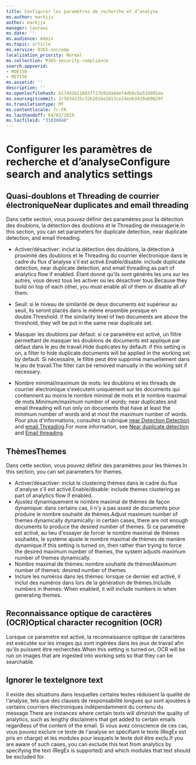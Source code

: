 ```yaml
---
title: Configurer les paramètres de recherche et d’analyse
ms.author: markjjo
author: markjjo
manager: laurawi
ms.date: ''
ms.audience: Admin
ms.topic: article
ms.service: O365-seccomp
localization_priority: Normal
ms.collection: M365-security-compliance
search.appverid:
- MOE150
- MET150
ms.assetid: ''
description: ''
ms.openlocfilehash: b17492b11603ff27b91da8def4db6cba519801ee
ms.sourcegitcommit: 2c5834235c32b2616e1813ce24eeb3419a09629f
ms.translationtype: MT
ms.contentlocale: fr-FR
ms.lasthandoff: 04/02/2019
ms.locfileid: "31030048"
---
```

# <a name="configure-search-and-analytics-settings"></a><span data-ttu-id="c72ff-102">Configurer les paramètres de recherche et d’analyse</span><span class="sxs-lookup"><span data-stu-id="c72ff-102">Configure search and analytics settings</span></span>

## <a name="near-duplicates-and-email-threading"></a><span data-ttu-id="c72ff-103">Quasi-doublons et Threading de courrier électronique</span><span class="sxs-lookup"><span data-stu-id="c72ff-103">Near duplicates and email threading</span></span>

<span data-ttu-id="c72ff-104">Dans cette section, vous pouvez définir des paramètres pour la détection des doublons, la détection des doublons et le Threading de messagerie.</span><span class="sxs-lookup"><span data-stu-id="c72ff-104">In this section, you can set parameters for duplicate detection, near duplicate detection, and email threading.</span></span>

- <span data-ttu-id="c72ff-105">Activer/désactiver: inclut la détection des doublons, la détection à proximité des doublons et le Threading du courrier électronique dans le cadre du flux d'analyse s'il est activé.</span><span class="sxs-lookup"><span data-stu-id="c72ff-105">Enable/disable: include duplicate detection, near duplicate detection, and email threading as part of analytics flow if enabled.</span></span> <span data-ttu-id="c72ff-106">Étant donné qu'ils sont générés les uns sur les autres, vous devez tous les activer ou les désactiver tous.</span><span class="sxs-lookup"><span data-stu-id="c72ff-106">Because they build on top of each other, you must enable all of them or disable all of them.</span></span>

- <span data-ttu-id="c72ff-107">Seuil: si le niveau de similarité de deux documents est supérieur au seuil, ils seront placés dans le même ensemble presque en double.</span><span class="sxs-lookup"><span data-stu-id="c72ff-107">Threshold: if the similarity level of two documents are above the threshold, they will be put in the same near duplicate set.</span></span>

- <span data-ttu-id="c72ff-108">Masquer les doublons par défaut: si ce paramètre est activé, un filtre permettant de masquer les doublons de documents est appliqué par défaut dans le jeu de travail.</span><span class="sxs-lookup"><span data-stu-id="c72ff-108">Hide duplicates by default: if this setting is on, a filter to hide duplicate documents will be applied in the working set by default.</span></span> <span data-ttu-id="c72ff-109">Si nécessaire, le filtre peut être supprimé manuellement dans le jeu de travail.</span><span class="sxs-lookup"><span data-stu-id="c72ff-109">The filter can be removed manually in the working set if necessary.</span></span>

- <span data-ttu-id="c72ff-110">Nombre minimal/maximum de mots: les doublons et les threads de courrier électronique s'exécutent uniquement sur les documents qui contiennent au moins le nombre minimal de mots et le nombre maximal de mots.</span><span class="sxs-lookup"><span data-stu-id="c72ff-110">Minimum/maximum number of words: near duplicates and email threading will run only on documents that have at least the minimum number of words and at most the maximum number of words.</span></span>
<span data-ttu-id="c72ff-111">Pour plus d'informations, consultez la rubrique [near Detection Detection](near-duplicates.md) and [email Threading](email-threading.md).</span><span class="sxs-lookup"><span data-stu-id="c72ff-111">For more information, see [Near duplicate detection](near-duplicates.md) and [Email threading](email-threading.md).</span></span>

## <a name="themes"></a><span data-ttu-id="c72ff-112">Thèmes</span><span class="sxs-lookup"><span data-stu-id="c72ff-112">Themes</span></span>

<span data-ttu-id="c72ff-113">Dans cette section, vous pouvez définir des paramètres pour les thèmes.</span><span class="sxs-lookup"><span data-stu-id="c72ff-113">In this section, you can set parameters for themes.</span></span>

- <span data-ttu-id="c72ff-114">Activer/désactiver: inclut le clustering thèmes dans le cadre du flux d'analyse s'il est activé.</span><span class="sxs-lookup"><span data-stu-id="c72ff-114">Enable/disable: include themes clustering as part of analytics flow if enabled.</span></span>
- <span data-ttu-id="c72ff-115">Ajustez dynamiquement le nombre maximal de thèmes de façon dynamique: dans certains cas, il n'y a pas assez de documents pour produire le nombre souhaité de thèmes.</span><span class="sxs-lookup"><span data-stu-id="c72ff-115">Adjust maximum number of themes dynamically dynamically: in certain cases, there are not enough documents to produce the desired number of themes.</span></span> <span data-ttu-id="c72ff-116">Si ce paramètre est activé, au lieu d'essayer de forcer le nombre maximal de thèmes souhaités, le système ajuste le nombre maximal de thèmes de manière dynamique.</span><span class="sxs-lookup"><span data-stu-id="c72ff-116">If this setting is turned on, then rather than trying to force the desired maximum number of themes, the system adjusts maximum number of themes dynamically.</span></span>
- <span data-ttu-id="c72ff-117">Nombre maximal de thèmes: nombre souhaité de thèmes</span><span class="sxs-lookup"><span data-stu-id="c72ff-117">Maximum number of themes: desired number of themes</span></span>
- <span data-ttu-id="c72ff-118">Inclure les numéros dans les thèmes: lorsque ce dernier est activé, il inclut des numéros dans lors de la génération de thèmes.</span><span class="sxs-lookup"><span data-stu-id="c72ff-118">Include numbers in themes: When enabled, it will include numbers in when generating themes.</span></span>  

## <a name="optical-character-recognition-ocr"></a><span data-ttu-id="c72ff-119">Reconnaissance optique de caractères (OCR)</span><span class="sxs-lookup"><span data-stu-id="c72ff-119">Optical character recognition (OCR)</span></span>

<span data-ttu-id="c72ff-120">Lorsque ce paramètre est activé, la reconnaissance optique de caractères est exécutée sur les images qui sont ingérées dans les jeux de travail afin qu'ils puissent être recherchés.</span><span class="sxs-lookup"><span data-stu-id="c72ff-120">When this setting is turned on, OCR will be run on images that are ingested into working sets so that they can be searchable.</span></span>

## <a name="ignore-text"></a><span data-ttu-id="c72ff-121">Ignorer le texte</span><span class="sxs-lookup"><span data-stu-id="c72ff-121">Ignore text</span></span>

<span data-ttu-id="c72ff-122">Il existe des situations dans lesquelles certains textes réduisent la qualité de l'analyse, tels que des clauses de responsabilité longues qui sont ajoutées à certains courriers électroniques indépendamment du contenu du message.</span><span class="sxs-lookup"><span data-stu-id="c72ff-122">There are instances where certain texts will diminish the quality of analytics, such as lengthy disclaimers that get added to certain emails regardless of the content of the email.</span></span> <span data-ttu-id="c72ff-123">Si vous avez conscience de ces cas, vous pouvez exclure ce texte de l'analyse en spécifiant le texte (RegEx est pris en charge) et les modules pour lesquels le texte doit être exclu.</span><span class="sxs-lookup"><span data-stu-id="c72ff-123">If you are aware of such cases, you can exclude this text from analytics by specifying the text (RegEx is supported) and which modules that text should be excluded for.</span></span>